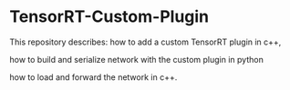 # TensorRT-Custom-Plugin
This repository describes:
  how to add a custom TensorRT plugin in c++, 
  
  how to build and serialize network with the custom plugin in python 
  
  how to load and forward the network in c++.
  
